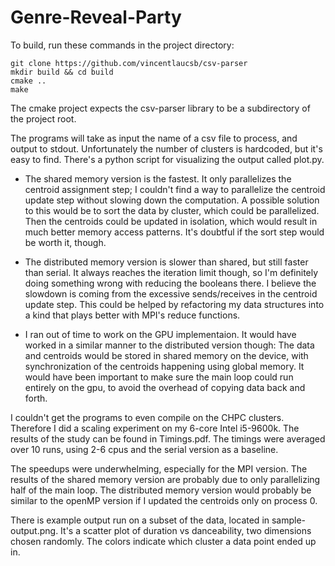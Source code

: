 # Genre-Reveal-Party

To build, run these commands in the project directory:
```
git clone https://github.com/vincentlaucsb/csv-parser
mkdir build && cd build
cmake ..
make
```

The cmake project expects the csv-parser library to be a subdirectory of the project root.

The programs will take as input the name of a csv file to process, and output to stdout.
Unfortunately the number of clusters is hardcoded, but it's easy to find.
There's a python script for visualizing the output called plot.py.

* The shared memory version is the fastest.
It only parallelizes the centroid assignment step; I couldn't find a way to parallelize the centroid update step without slowing down the computation.
A possible solution to this would be to sort the data by cluster, which could be parallelized.
Then the centroids could be updated in isolation, which would result in much better memory access patterns.
It's doubtful if the sort step would be worth it, though.

* The distributed memory version is slower than shared, but still faster than serial.
It always reaches the iteration limit though, so I'm definitely doing something wrong with reducing the booleans there.
I believe the slowdown is coming from the excessive sends/receives in the centroid update step.
This could be helped by refactoring my data structures into a kind that plays better with MPI's reduce functions.

* I ran out of time to work on the GPU implementaion.
It would have worked in a similar manner to the distributed version though:
The data and centroids would be stored in shared memory on the device, with synchronization of the centroids happening using global memory.
It would have been important to make sure the main loop could run entirely on the gpu, to avoid the overhead of copying data back and forth.

I couldn't get the programs to even compile on the CHPC clusters. Therefore I did a scaling experiment on my 6-core Intel i5-9600k.
The results of the study can be found in Timings.pdf.
The timings were averaged over 10 runs, using 2-6 cpus and the serial version as a baseline.

The speedups were underwhelming, especially for the MPI version.
The results of the shared memory version are probably due to only parallelizing half of the main loop.
The distributed memory version would probably be similar to the openMP version if I updated the centroids only on process 0.

There is example output run on a subset of the data, located in sample-output.png.
It's a scatter plot of duration vs danceability, two dimensions chosen randomly. The colors indicate which cluster a data point ended up in.
